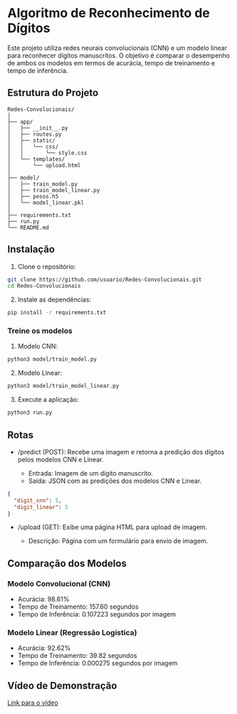 # Algoritmo de Reconhecimento de Dígitos

Este projeto utiliza redes neurais convolucionais (CNN) e um modelo linear para reconhecer dígitos manuscritos. O objetivo é comparar o desempenho de ambos os modelos em termos de acurácia, tempo de treinamento e tempo de inferência.

## Estrutura do Projeto

```plaintext
Redes-Convolucionais/
│
├── app/
│   ├── __init__.py
│   ├── routes.py
│   ├── static/
│   │   └── css/
│   │       └── style.css
│   └── templates/
│       └── upload.html
│
├── model/
│   ├── train_model.py
│   ├── train_model_linear.py
│   ├── pesos.h5
│   └── model_linear.pkl
│
├── requirements.txt
├── run.py
└── README.md
```

## Instalação
1. Clone o repositório:

```sh
git clone https://github.com/usuario/Redes-Convolucionais.git
cd Redes-Convolucionais
```

2. Instale as dependências:
```sh
pip install -r requirements.txt
```

### Treine os modelos

1. Modelo CNN:

```sh
python3 model/train_model.py
```

2. Modelo Linear:

```sh
python3 model/train_model_linear.py
```

3. Execute a aplicação:

```sh
python3 run.py
```

## Rotas

- /predict (POST): Recebe uma imagem e retorna a predição dos dígitos pelos modelos CNN e Linear.

    - Entrada: Imagem de um dígito manuscrito.
    - Saída: JSON com as predições dos modelos CNN e Linear.

```json
{
  "digit_cnn": 5,
  "digit_linear": 5
}
```

- /upload (GET): Exibe uma página HTML para upload de imagem.

    - Descrição: Página com um formulário para envio de imagem.

## Comparação dos Modelos

### Modelo Convolucional (CNN)
- Acurácia: 98.61%
- Tempo de Treinamento: 157.60 segundos
- Tempo de Inferência: 0.107223 segundos por imagem

### Modelo Linear (Regressão Logística)
- Acurácia: 92.62%
- Tempo de Treinamento: 39.82 segundos
- Tempo de Inferência: 0.000275 segundos por imagem

## Vídeo de Demonstração

[Link para o vídeo](https://drive.google.com/file/d/1P-lHtkB-Yk-gB5lz7HMZlsTbJm1IfDme/view?usp=sharing)
